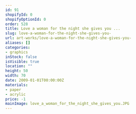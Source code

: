 ```yaml
---
id: 91
shopifyId: 0
shopifyOptionId: 0
order: 528
title: Love a woman for the night she gives you ...
slug: love-a-woman-for-the-night-she-gives-you-
url: art-works/love-a-woman-for-the-night-she-gives-you-
aliases: []
categories:
- graphics
inStock: false
isVisible: true
location: ""
height: 50
width: 70
date: 2009-01-01T00:00:00Z
materials:
- paper
- acrylic
price: -1
mainImage: love_a_woman_for_the_night_she_gives_you.JPG
---
```

